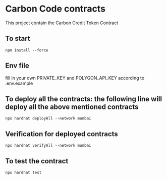 # Carbon Code contracts

This project contain the Carbon Credit Token Contract

## To start

```shell
npm install --force
```

## Env file

fill in your own PRIVATE_KEY and POLYGON_API_KEY according to .env.example

## To deploy all the contracts: the following line will deploy all the above mentioned contracts

```shell
npx hardhat deployAll --network mumbai
```

## Verification for deployed contracts

```shell
npx hardhat verifyAll --network mumbai
```

## To test the contract

```shell
npx hardhat test
```
